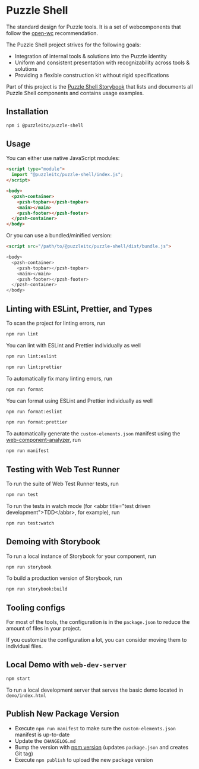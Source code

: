 # Puzzle Shell

The standard design for Puzzle tools. It is a set of webcomponents that follow the [open-wc](https://github.com/open-wc/open-wc) recommendation.

The Puzzle Shell project strives for the following goals:

- Integration of internal tools & solutions into the Puzzle identity
- Uniform and consistent presentation with recognizability across tools & solutions
- Providing a flexible construction kit without rigid specifications

Part of this project is the [Puzzle Shell Storybook](https://puzzle.github.io/puzzle-shell) that lists and documents all Puzzle Shell components and contains usage examples.

## Installation

```bash
npm i @puzzleitc/puzzle-shell
```

## Usage

You can either use native JavaScript modules:

```html
<script type="module">
  import "@puzzleitc/puzzle-shell/index.js";
</script>

<body>
  <pzsh-container>
    <pzsh-topbar></pzsh-topbar>
    <main></main>
    <pzsh-footer></pzsh-footer>
  </pzsh-container>
</body>
```

Or you can use a bundled/minified version:

```html
<script src="/path/to/@puzzleitc/puzzle-shell/dist/bundle.js">

<body>
  <pzsh-container>
    <pzsh-topbar></pzsh-topbar>
    <main></main>
    <pzsh-footer></pzsh-footer>
  </pzsh-container>
</body>
```

## Linting with ESLint, Prettier, and Types

To scan the project for linting errors, run

```bash
npm run lint
```

You can lint with ESLint and Prettier individually as well

```bash
npm run lint:eslint
```

```bash
npm run lint:prettier
```

To automatically fix many linting errors, run

```bash
npm run format
```

You can format using ESLint and Prettier individually as well

```bash
npm run format:eslint
```

```bash
npm run format:prettier
```

To automatically generate the `custom-elements.json` manifest using the [web-component-analyzer](https://github.com/runem/web-component-analyzer), run

```bash
npm run manifest
```

## Testing with Web Test Runner

To run the suite of Web Test Runner tests, run

```bash
npm run test
```

To run the tests in watch mode (for &lt;abbr title=&#34;test driven development&#34;&gt;TDD&lt;/abbr&gt;, for example), run

```bash
npm run test:watch
```

## Demoing with Storybook

To run a local instance of Storybook for your component, run

```bash
npm run storybook
```

To build a production version of Storybook, run

```bash
npm run storybook:build
```

## Tooling configs

For most of the tools, the configuration is in the `package.json` to reduce the amount of files in your project.

If you customize the configuration a lot, you can consider moving them to individual files.

## Local Demo with `web-dev-server`

```bash
npm start
```

To run a local development server that serves the basic demo located in `demo/index.html`

## Publish New Package Version

- Execute `npm run manifest` to make sure the `custom-elements.json` manifest is up-to-date
- Update the `CHANGELOG.md`
- Bump the version with [npm version](https://docs.npmjs.com/cli/v7/commands/npm-version) (updates `package.json` and creates Git tag)
- Execute `npm publish` to upload the new package version
